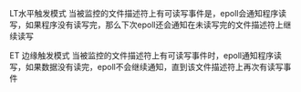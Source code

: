 LT水平触发模式
当被监控的文件描述符上有可读写事件是，epoll会通知程序读写，如果程序没有读写完，那么下次epoll还会通知在未读写完的文件描述符上继续读写

ET 边缘触发模式
当被监控的文件描述符上有可读写事件时，epoll通知程序读写，如果数据没有读完，epoll不会继续通知，直到该文件描述符上再次有读写事件
